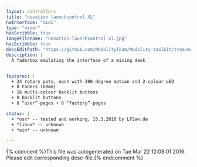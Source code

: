 ```yaml
---
layout: controllers
title: "novation launchcontrol XL"
hwInterface: "midi"
type: "mixer"
hasScribble: true
imageFilename: "novation-launchcontrol-xl.jpg"
hasScribble: true
descEditPath: "https://github.com/ModalityTeam/Modality-toolkit/tree/master/Modality/MKtlDescriptions//novation-launchcontrol-xl.desc.scd"
description: |
  A faderbox emulating the interface of a mixing desk


features: |
  + 24 rotary pots, each with 300 degree motion and 2-colour LED
  + 8 Faders (60mm)
  + 16 multi-colour backlit buttons
  + 8 backlit buttons
  + 8 “user”-pages + 8 “factory”-pages

status: |
  + *osx* -- tested and working, 15.3.2016 by LFSaw.de
  + *linux* -- unknown
  + *win* -- unknown

---
```

{% comment %}This file was autogenerated on Tue Mar 22 12:09:01 2016. Please edit corresponding desc-file.{% endcomment %}